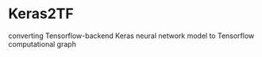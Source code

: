 # Keras2TF
converting Tensorflow-backend Keras neural network model to Tensorflow computational graph
